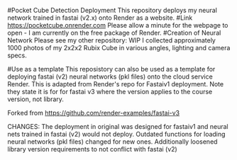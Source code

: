 #Pocket Cube Detection Deployment
This repository deploys my neural network trained in fastai (v2.x) onto Render as a website. 
#Link
https://pocketcube.onrender.com
Please allow a minute for the webpage to open - I am currently on the free package of Render.
#Creation of Neural Network
Please see my other repository: WIP
I collected approximately 1000 photos of my 2x2x2 Rubix Cube in various angles, lighting and camera specs. 

#Use as a template
This reposistory can also be used as a template for deploying fastai (v2) neural networks (pkl files) onto the cloud service Render. This is adapted from Render's repo for Fastaiv1 deployment. Note they state it is for for fastai v3 where the version applies to the course version, not library.

Forked from https://github.com/render-examples/fastai-v3

CHANGES: The deployment in original was designed for fastaiv1 and neural nets trained in fastai (v2) would not deploy. Outdated functions for loading neural networks (pkl files) changed for new ones.
Additionally loosened library version requirements to not conflict with fastai (v2)
